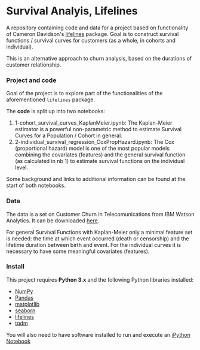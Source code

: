 # Survival Analyis, Lifelines
A repository containing code and data for a project based on functionality of Cameron Davidson's [lifelines](https://github.com/CamDavidsonPilon/lifelines) package. Goal is to construct survival functions / survival curves for customers (as a whole, in cohorts and individual). 

This is an alternative approach to churn analysis, based on the durations of customer relationship.

### Project and code

Goal of the project is to explore part of the functionalities of the aforementioned `lifelines` package. 

The **code** is split up into two notebooks:
1. 1-cohort_survival_curves_KaplanMeier.ipynb: The Kaplan-Meier estimator is a powerful non-parametric method to estimate Survival Curves for a Population / Cohort in general.
2. 2-individual_survival_regression_CoxPropHazard.ipynb: The Cox (proportional hazard) model is one of the most popular models combining the covariates (features) and the general survival function (as calculated in nb 1) to estimate survival functions on the individual level.

Some background and links to additional information can be found at the start of both notebooks.


### Data

The data is a set on Customer Churn in Telecomunications from IBM Watson Analytics. It can be downloaded [here](https://www.ibm.com/communities/analytics/watson-analytics-blog/Telco-Customer-Churn/).

For general Survival Functions with Kaplan-Meier only a minimal feature set is needed: the time at which event occurred (death or censorship) and the lifetime duration between birth and event. For the individual curves it is necessary to have some meaningful covariates (features). 

### Install

This project requires **Python 3.x** and the following Python libraries installed:

- [NumPy](http://www.numpy.org/)
- [Pandas](http://pandas.pydata.org)
- [matplotlib](http://matplotlib.org/)
- [seaborn](http://seaborn.org)
- [lifelines](https://github.com/CamDavidsonPilon/lifelines)
- [tqdm](https://pypi.org/project/tqdm/)

You will also need to have software installed to run and execute an [iPython Notebook](http://ipython.org/notebook.html)